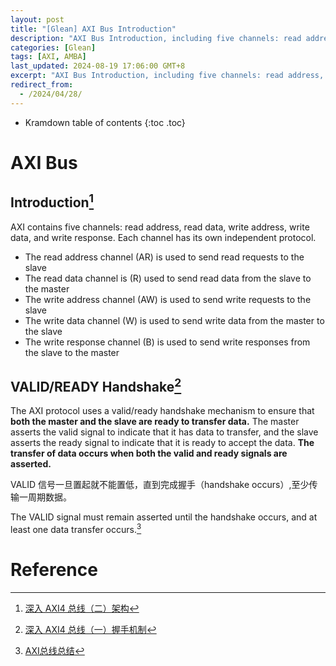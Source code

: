```yaml
---
layout: post
title: "[Glean] AXI Bus Introduction"
description: "AXI Bus Introduction, including five channels: read address, read data, write address, write data, and write response, and VALID/READY Handshake."
categories: [Glean]
tags: [AXI, AMBA]
last_updated: 2024-08-19 17:06:00 GMT+8
excerpt: "AXI Bus Introduction, including five channels: read address, read data, write address, write data, and write response, and VALID/READY Handshake."
redirect_from:
  - /2024/04/28/
---
```


* Kramdown table of contents
{:toc .toc}

# AXI Bus

## Introduction[^1]

AXI contains five channels: read address, read data, write address, write data, and write response. Each channel has its own independent protocol.
+ The read address channel (AR) is used to send read requests to the slave
+ The read data channel is (R) used to send read data from the slave to the master
+ The write address channel (AW) is used to send write requests to the slave
+ The write data channel (W) is used to send write data from the master to the slave
+ The write response channel (B) is used to send write responses from the slave to the master

## VALID/READY Handshake[^2]

The AXI protocol uses a valid/ready handshake mechanism to ensure that **both the master and the slave are ready to transfer data.** The master asserts the valid signal to indicate that it has data to transfer, and the slave asserts the ready signal to indicate that it is ready to accept the data. **The transfer of data occurs when both the valid and ready signals are asserted.**

VALID 信号一旦置起就不能置低，直到完成握手（handshake occurs）,至少传输一周期数据。

The VALID signal must remain asserted until the handshake occurs, and at least one data transfer occurs.[^3]

# Reference

[^1]: [深入 AXI4 总线（二）架构](https://zhuanlan.zhihu.com/p/45122977)
[^2]: [深入 AXI4 总线（一）握手机制](https://zhuanlan.zhihu.com/p/44766356)
[^3]: [AXI总线总结](https://www.lzrnote.cn/2021/10/08/axi%E6%80%BB%E7%BA%BF%E6%80%BB%E7%BB%93/)
